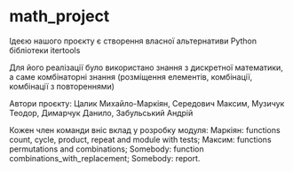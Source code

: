 ﻿# math_project

Ідеєю нашого проєкту є створення власної альтернативи Python бібліотеки itertools

Для його реалізації було використано знання з дискретної математики, а саме комбінаторні знання (розміщення елементів, комбінації, комбінації з повтореннями)

Автори проєкту: Цалик Михайло-Маркіян, Середович Максим, Музичук Теодор, Димарчук Данило, Забульський Андрій

Кожен член команди вніс вклад у розробку модуля:
Маркіян: functions count, cycle, product, repeat and module with tests;
Максим: functions permutations and combinations;
Somebody: function combinations_with_replacement;
Somebody: report.

